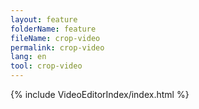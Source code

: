 ```yaml
---
layout: feature
folderName: feature
fileName: crop-video
permalink: crop-video
lang: en
tool: crop-video
---
```


{% include VideoEditorIndex/index.html %}

   